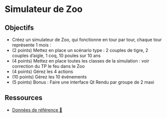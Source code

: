 # Simulateur de Zoo

## Objectifs
- Créez un simulateur de Zoo, qui fonctionne en tour par tour, chaque tour représente 1 mois :
- (2 points) Mettez en place un scénario type : 2 couples de tigre, 2 couples d’aigle, 1 coq, 10 poules sur 10 ans
- (4 points) Mettez en place toutes les classes de la simulation : voir correction du TP le feu dans le Zoo
- (4 points) Gérez les 4 actions
- (10 points) Gérez les 10 événements
- (5 points) Bonus : Faire une interface Qt
Rendu par groupe de 2 maxi
## Ressources
- [Données de référence 🔗](https://docs.google.com/spreadsheets/d/1LHXIDm7j5kan1B9-40uPYAEBp8GY4cxpyNoVweuNUr0/edit?usp=sharing)